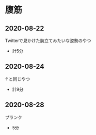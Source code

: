 # 腹筋
## 2020-08-22
Twitterで見かけた腕立てみたいな姿勢のやつ
 - 計5分

## 2020-08-24
↑と同じやつ
 - 計9分

## 2020-08-28
プランク
 - 5分
